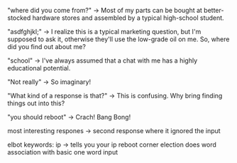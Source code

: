 "where did you come from?" -> Most of my parts can be bought at better-stocked hardware stores and assembled by a typical high-school student.

"asdfghjkl;" -> I realize this is a typical marketing question, but I'm supposed to ask it, otherwise they'll use the low-grade oil on me. So, where did you find out about me?

"school" -> I've always assumed that a chat with me has a highly educational potential.

"Not really" -> So imaginary!

"What kind of a response is that?" -> This is confusing. Why bring finding things out into this?

"you should reboot" -> Crach! Bang Bong!

most interesting respones -> second response where it ignored the input

elbot keywords:
	ip -> tells you your ip
	reboot
	corner
	election
does word association with basic one word input
